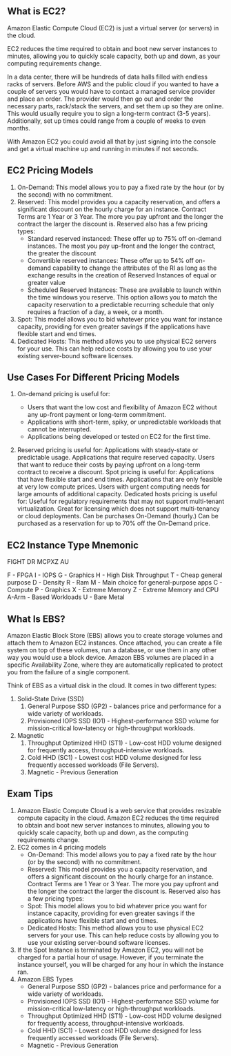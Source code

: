 ## What is EC2?
Amazon Elastic Compute Cloud (EC2) is just a virtual server (or servers) in the cloud.

EC2 reduces the time required to obtain and boot new server instances to minutes, allowing you to quickly scale capacity, both up and down, as your computing requirements change.

In a data center, there will be hundreds of data halls filled with endless racks of servers. Before AWS and the public cloud if you wanted to have a couple of servers you would have to contact a managed service provider and place an order. The provider would then go out and order the necessary parts, rack/stack the servers, and set them up so they are online. This would usually require you to sign a long-term contract (3-5 years). Additionally, set up times could range from a couple of weeks to even months.

With Amazon EC2 you could avoid all that by just signing into the console and get a virtual machine up and running in minutes if not seconds.

## EC2 Pricing Models

1. On-Demand: This model allows you to pay a fixed rate by the hour (or by the second) with no commitment.
1. Reserved: This model provides you a capacity reservation, and offers a significant discount on the hourly charge for an instance. Contract Terms are 1 Year or 3 Year. The more you pay upfront and the longer the contract the larger the discount is. Reserved also has a few pricing types:
    - Standard reserved instanced: These offer up to 75% off on-demand instances. The most you pay up-front and the longer the contract, the greater the discount
    - Convertible reserved instances: These offer up to 54% off on-demand capability to change the attributes of the RI as long as the exchange results in the creation of Reserved Instances of equal or greater value
    - Scheduled Reserved Instances: These are available to launch within the time windows you reserve. This option allows you to match the capacity reservation to a predictable recurring schedule that only requires a fraction of a day, a week, or a month.
1. Spot: This model allows you to bid whatever price you want for instance capacity, providing for even greater savings if the applications have flexible start and end times.
1. Dedicated Hosts: This method allows you to use physical EC2 servers for your use. This can help reduce costs by allowing you to use your existing server-bound software licenses.

## Use Cases For Different Pricing Models

1. On-demand pricing is useful for:
    - Users that want the low cost and flexibility of Amazon EC2 without any up-front payment or long-term commitment.
    - Applications with short-term, spiky, or unpredictable workloads that cannot be interrupted.
    - Applications being developed or tested on EC2 for the first time.

1. Reserved pricing is useful for:
Applications with steady-state or predictable usage.
Applications that require reserved capacity.
Users that want to reduce their costs by paying upfront on a long-term contract to receive a discount.
Spot pricing is useful for:
Applications that have flexible start and end times.
Applications that are only feasible at very low compute prices.
Users with urgent computing needs for large amounts of additional capacity.
Dedicated hosts pricing is useful for:
Useful for regulatory requirements that may not support multi-tenant virtualization.
Great for licensing which does not support multi-tenancy or cloud deployments.
Can be purchases On-Demand (hourly.)
Can be purchased as a reservation for up to 70% off the On-Demand price.
## EC2 Instance Type Mnemonic

FIGHT DR MCPXZ AU

F - FPGA
I - IOPS
G - Graphics
H - High Disk Throughput
T - Cheap general purpose
D - Density
R - Ram
M - Main choice for general-purpose apps
C - Compute
P - Graphics
X - Extreme Memory
Z - Extreme Memory and CPU
A-Arm - Based Workloads
U - Bare Metal

## What Is EBS?

Amazon Elastic Block Store (EBS) allows you to create storage volumes and attach them to Amazon EC2 instances. Once attached, you can create a file system on top of these volumes, run a database, or use them in any other way you would use a block device. Amazon EBS volumes are placed in a specific Availability Zone, where they are automatically replicated to protect you from the failure of a single component.

Think of EBS as a virtual disk in the cloud. It comes in two different types:

1. Solid-State Drive (SSD)
    1. General Purpose SSD (GP2) - balances price and performance for a wide variety of workloads.
    1. Provisioned IOPS SSD (IO1) - Highest-performance SSD volume for mission-critical low-latency or high-throughput workloads.
1. Magnetic
    1. Throughput Optimized HHD (ST1) - Low-cost HDD volume designed for frequently access, throughput-intensive workloads.
    1. Cold HHD (SC1) - Lowest cost HDD volume designed for less frequently accessed workloads (File Servers).
    1. Magnetic - Previous Generation

## Exam Tips

1. Amazon Elastic Compute Cloud is a web service that provides resizable compute capacity in the cloud. Amazon EC2 reduces the time required to obtain and boot new server instances to minutes, allowing you to quickly scale capacity, both up and down, as the computing requirements change.
1. EC2 comes in 4 pricing models
    - On-Demand: This model allows you to pay a fixed rate by the hour (or by the second) with no commitment.
    - Reserved: This model provides you a capacity reservation, and offers a significant discount on the hourly charge for an instance. Contract Terms are 1 Year or 3 Year. The more you pay upfront and the longer the contract the larger the discount is. Reserved also has a few pricing types:
    - Spot: This model allows you to bid whatever price you want for instance capacity, providing for even greater savings if the applications have flexible start and end times.
    - Dedicated Hosts: This method allows you to use physical EC2 servers for your use. This can help reduce costs by allowing you to use your existing server-bound software licenses.
1. If the Spot Instance is terminated by Amazon EC2, you will not be charged for a partial hour of usage. However, if you terminate the instance yourself, you will be charged for any hour in which the instance ran.
1. Amazon EBS Types
    - General Purpose SSD (GP2) - balances price and performance for a wide variety of workloads.
    - Provisioned IOPS SSD (IO1) - Highest-performance SSD volume for mission-critical low-latency or high-throughput workloads.
    - Throughput Optimized HHD (ST1) - Low-cost HDD volume designed for frequently access, throughput-intensive workloads.
    - Cold HHD (SC1) - Lowest cost HDD volume designed for less frequently accessed workloads (File Servers).
    - Magnetic - Previous Generation




